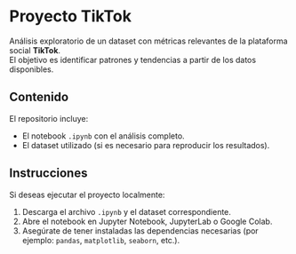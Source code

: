 # Proyecto TikTok

Análisis exploratorio de un dataset con métricas relevantes de la plataforma social **TikTok**.  
El objetivo es identificar patrones y tendencias a partir de los datos disponibles.

## Contenido
El repositorio incluye:
- El notebook `.ipynb` con el análisis completo.
- El dataset utilizado (si es necesario para reproducir los resultados).

## Instrucciones
Si deseas ejecutar el proyecto localmente:
1. Descarga el archivo `.ipynb` y el dataset correspondiente.
2. Abre el notebook en Jupyter Notebook, JupyterLab o Google Colab.
3. Asegúrate de tener instaladas las dependencias necesarias (por ejemplo: `pandas`, `matplotlib`, `seaborn`, etc.).
